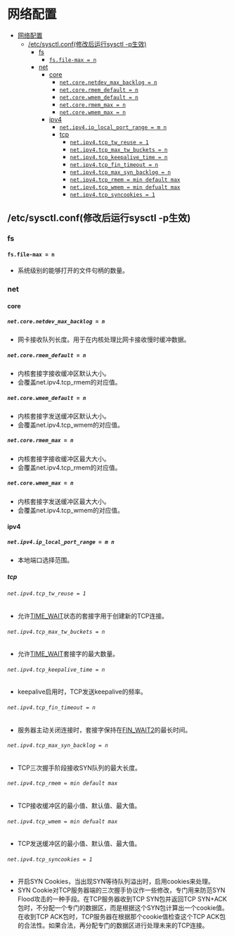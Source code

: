 # 网络配置

- [网络配置](#网络配置)
  - [/etc/sysctl.conf(修改后运行sysctl -p生效)](#etcsysctlconf修改后运行sysctl--p生效)
    - [fs](#fs)
      - [`fs.file-max = n`](#fsfile-max--n)
    - [net](#net)
      - [core](#core)
        - [`net.core.netdev_max_backlog = n`](#netcorenetdev_max_backlog--n)
        - [`net.core.rmem_default = n`](#netcorermem_default--n)
        - [`net.core.wmem_default = n`](#netcorewmem_default--n)
        - [`net.core.rmem_max = n`](#netcorermem_max--n)
        - [`net.core.wmem_max = n`](#netcorewmem_max--n)
      - [ipv4](#ipv4)
        - [`net.ipv4.ip_local_port_range = m n`](#netipv4ip_local_port_range--m-n)
        - [tcp](#tcp)
          - [`net.ipv4.tcp_tw_reuse = 1`](#netipv4tcp_tw_reuse--1)
          - [`net.ipv4.tcp_max_tw_buckets = n`](#netipv4tcp_max_tw_buckets--n)
          - [`net.ipv4.tcp_keepalive_time = n`](#netipv4tcp_keepalive_time--n)
          - [`net.ipv4.tcp_fin_timeout = n`](#netipv4tcp_fin_timeout--n)
          - [`net.ipv4.tcp_max_syn_backlog = n`](#netipv4tcp_max_syn_backlog--n)
          - [`net.ipv4.tcp_rmem = min default max`](#netipv4tcp_rmem--min-default-max)
          - [`net.ipv4.tcp_wmem = min defualt max`](#netipv4tcp_wmem--min-defualt-max)
          - [`net.ipv4.tcp_syncookies = 1`](#netipv4tcp_syncookies--1)


## /etc/sysctl.conf(修改后运行sysctl -p生效)

### fs

#### `fs.file-max = n`

- 系统级别的能够打开的文件句柄的数量。

### net

#### core

##### `net.core.netdev_max_backlog = n`

- 网卡接收队列长度。用于在内核处理比网卡接收慢时缓冲数据。

##### `net.core.rmem_default = n`

- 内核套接字接收缓冲区默认大小。
- 会覆盖net.ipv4.tcp_rmem的对应值。

##### `net.core.wmem_default = n`

- 内核套接字发送缓冲区默认大小。
- 会覆盖net.ipv4.tcp_wmem的对应值。

##### `net.core.rmem_max = n`

- 内核套接字接收缓冲区最大大小。
- 会覆盖net.ipv4.tcp_rmem的对应值。

##### `net.core.wmem_max = n`

- 内核套接字发送缓冲区最大大小。
- 会覆盖net.ipv4.tcp_wmem的对应值。

#### ipv4

##### `net.ipv4.ip_local_port_range = m n`

- 本地端口选择范围。

##### tcp

###### `net.ipv4.tcp_tw_reuse = 1`

- 允许[TIME_WAIT](./tcp.md#time_wait)状态的套接字用于创建新的TCP连接。

###### `net.ipv4.tcp_max_tw_buckets = n`

- 允许[TIME_WAIT](./tcp.md#time_wait)套接字的最大数量。

###### `net.ipv4.tcp_keepalive_time = n`

- keepalive启用时，TCP发送keepalive的频率。

###### `net.ipv4.tcp_fin_timeout = n`

- 服务器主动关闭连接时，套接字保持在[FIN_WAIT2](./tcp.md#time_wait)的最长时间。

###### `net.ipv4.tcp_max_syn_backlog = n`

- TCP三次握手阶段接收SYN队列的最大长度。

###### `net.ipv4.tcp_rmem = min default max`

- TCP接收缓冲区的最小值、默认值、最大值。

###### `net.ipv4.tcp_wmem = min defualt max`

- TCP发送缓冲区的最小值、默认值、最大值。

###### `net.ipv4.tcp_syncookies = 1`

- 开启SYN Cookies，当出现SYN等待队列溢出时，启用cookies来处理。
- SYN Cookie对TCP服务器端的三次握手协议作一些修改，专门用来防范SYN Flood攻击的一种手段。在TCP服务器收到TCP SYN包并返回TCP SYN+ACK包时，不分配一个专门的数据区，而是根据这个SYN包计算出一个cookie值。在收到TCP ACK包时，TCP服务器在根据那个cookie值检查这个TCP ACK包的合法性。如果合法，再分配专门的数据区进行处理未来的TCP连接。